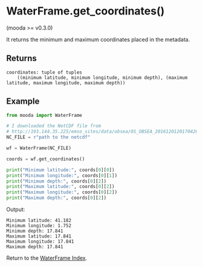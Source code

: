 # WaterFrame.get_coordinates()

(mooda >= v0.3.0)

It returns the minimum and maximum coordinates placed in the metadata.

## Returns

    coordinates: tuple of tuples
        ((minimum latitude, minimum longitude, minimum depth), (maximum latitude, maximum longitude, maximum depth))

## Example

```python
from mooda import WaterFrame

# I downloaded the NetCDF file from
# http://193.144.35.225/emso_sites/data/obsea/OS_OBSEA_2016120120170426_R_37-14998.nc
NC_FILE = r"path to the netcdf"

wf = WaterFrame(NC_FILE)

coords = wf.get_coordinates()

print("Minimum latitude:", coords[0][0])
print("Minimum longitude:", coords[0][1])
print("Minimum depth:", coords[0][2])
print("Maximum latitude:", coords[0][2])
print("Maximum longitude:", coords[0][2])
print("Maximum depth:", coords[0][2])
```

Output:

    Minimum latitude: 41.182
    Minimum longitude: 1.752
    Minimum depth: 17.841
    Maximum latitude: 17.841
    Maximum longitude: 17.841
    Maximum depth: 17.841

Return to the [WaterFrame Index](index_waterframe.md).
